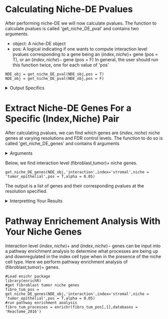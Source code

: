 
# Calculating Niche-DE Pvalues

After performing niche-DE we will now calculate pvalues. The function to calculate pvalues is called 'get_niche_DE_pval' and contains two arguments. 
+ object: A niche-DE object
+ pos: A logical indicating if one wants to compute interaction level pvalues corresponding to a gene being an $(index,niche)+$ gene (pos = T), or an $(index,niche)-$ gene (pos = F)
In general, the user should run this function twice, one for each value of 'pos'
```{r,warning=FALSE}
NDE_obj = get_niche_DE_pval(NDE_obj,pos = T)
NDE_obj = get_niche_DE_pval(NDE_obj,pos = F)
```
<details>
  <summary>Output Specifics</summary>
  
  Running the above function will populate 2 fields in your niche-DE object
+ Niche-DE-pval-pos: Pvalues for testing if a gene is an (index,niche)+ niche gene. This is a list with length equal to the length of sigma. Each sublist contains 3 items.
++ gene-level: A list of gene level pvalues. It is a vector with length equal to the number of genes.
++ cell-type-level: A matrix of dimension #genes by #cell types which gives cell type level pvalues.Index (i,j) gives a pvalue corresponding to whether gene i is a niche gene for index cell type j. 
++ interaction-level: An array of dimension #cell types by #cell types by #genes which gives interaction level pvalues. Index (i,j,k) gives a pvalue corresponding to whether gene k is an (index cell type i, niche cell type j)+ niche gene.

+ Niche-DE-pval-neg: Pvalues for testing if a gene is an (index,niche)- niche gene. This is a list with length equal to the length of sigma. Each sublist contains 3 items.
  + gene-level: A list of gene level pvalues. It is a vector with length equal to the number of genes.
  + cell-type-level: A matrix of dimension #genes by #cell types which gives cell type level pvalues.Index (i,j) gives a pvalue corresponding to whether gene i is a niche gene for index cell type j. 
  + interaction-level: An array of dimension #cell types by #cell types by #genes which gives interaction level pvalues. Index (i,j,k) gives a pvalue corresponding to whether gene k is an (index cell type i, niche cell type j)- niche gene.
 
 </details>


# Extract Niche-DE Genes For a Specific (Index,Niche) Pair
 After calculating pvalues, we can find which genes are $(index,niche)$ niche genes at varying resolutions and FDR control levels. The function to do so is called 'get_niche_DE_genes' and contains 6 arguments
 
 <details>
  <summary>Arguments</summary>
  
+ object: A niche-DE object
+ resolution: The resolution at which  to return genes. There are three choices for resolution;gene level, cell type level, and interaction level.
+ index: The index cell type of interest
+ niche: The niche cell type of interest
+ pos:  A logical indicating if one wants to find interaction level $(index,niche)+$ niche genes (pos = T), or $(index,niche)-$ niche genes (pos = F)
+ alpha: The level at which to perform the benjamini-hochberg procedure at each resolution level\
</details>

Below, we find interaction level (fibroblast,tumor)+ niche genes.
```{r,warning=FALSE}
get_niche_DE_genes(NDE_obj,'interaction',index='stromal',niche = 'tumor_epithelial',pos = T,alpha = 0.05)
```
The output is a list of genes and their corresponding pvalues at the resolution specified.

<details>
  <summary>Interpretting Your Results</summary>
  Assume that the 'pos' parameter is set to 'True'. The interpretation of your output will differ based on the resolution chosen.\
 
  + Resolution = gene: Genes outputted show some sign of being a niche gene for some $(index,niche)$ pair.
  + Resolution = cell type: Genes outputted are significantly niche up or down regulated in the index cell. The niche cell type is unknown.
  + Resolution = interaction: Genes outputted are significantly upregulated in the index cell type when in the presence of the niche cell type. If 'pos' = 'False' then Genes outputted are significantly downregulated in the index cell type when in the presence of the niche cell type.
  
  
  </details>
  
  # Pathway Enrichement Analysis With Your Niche Genes
  Interaction level $(index,niche)+$ and $(index,niche)-$ genes can be input into a pathway enrichment analysis to determine what processes are being up and downregulated in the index cell type when in the presence of the niche cell type. Here we perform pathway enrichment analysis of (fibroblast,tumor)+ genes.
```{r}
#Load enichr package
library(enrichR)
#get fibroblast tumor niche genes
fibro_tum_pos = get_niche_DE_genes(NDE_obj,'interaction',index='stromal',niche = 'tumor_epithelial',pos = T,alpha = 0.05)
#run pathway enrichment analysis
fibro_tum_processes = enrichr(fibro_tum_pos[,1],databases = 'Reactome_2016')
```

